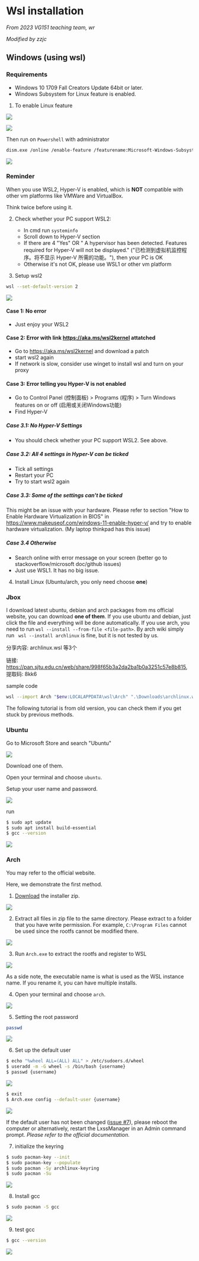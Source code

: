 # Wsl installation

_From 2023 VG151 teaching team, wr_

_Modified by zzjc_

## Windows (using wsl)

### Requirements

- Windows 10 1709 Fall Creators Update 64bit or later.
- Windows Subsystem for Linux feature is enabled.

1. To enable Linux feature

![](./1.png)

![](./2.png)

Then run on `Powershell` with administrator

```bash
dism.exe /online /enable-feature /featurename:Microsoft-Windows-Subsystem-Linux /all /norestart
```

![](./3.png)

### Reminder

When you use WSL2, Hyper-V is enabled, which is **NOT** compatible with other vm platforms like VMWare and VirtualBox.

Think twice before using it.

2. Check whether your PC support WSL2:

   - In cmd run `systeminfo`
   - Scroll down to Hyper-V section
   - If there are 4 "Yes" OR " A hypervisor has been detected. Features required for Hyper-V will not be displayed." ("已检测到虚拟机监控程序。将不显示 Hyper-V 所需的功能。"), then your PC is OK
   - Otherwise it's not OK, please use WSL1 or other vm platform

3. Setup wsl2

```bash
wsl --set-default-version 2
```

![](./4.png)

#### Case 1: No error

- Just enjoy your WSL2

#### Case 2: Error with link https://aka.ms/wsl2kernel attatched

- Go to https://aka.ms/wsl2kernel and download a patch
- start wsl2 again
- If network is slow, consider use winget to install wsl and turn on your proxy

#### Case 3: Error telling you Hyper-V is not enabled

- Go to Control Panel (控制面板) > Programs (程序) > Turn Windows features on or off (启用或关闭Windows功能)
- Find Hyper-V

##### Case 3.1: No Hyper-V Settings

- You should check whether your PC support WSL2. See above.

##### Case 3.2: All 4 settings in Hyper-V can be ticked

- Tick all settings
- Restart your PC
- Try to start wsl2 again

##### Case 3.3: Some of the settings can't be ticked

This might be an issue with your hardware. Please refer to section "How to Enable Hardware Virtualization in BIOS" in https://www.makeuseof.com/windows-11-enable-hyper-v/ and try to enable hardware virtualization. (My laptop thinkpad has this issue)

##### Case 3.4 Otherwise

- Search online with error message on your screen (better go to stackoverflow/microsoft doc/github issues)
- Just use WSL1. It has no big issue.

4. Install Linux (Ubuntu/arch, you only need choose **one**)

### Jbox

I download latest ubuntu, debian and arch packages from ms official website, you can download **one of them**. If you use ubuntu and debian, just click the file and everything will be done automatically. If you use arch, you need to run `wsl --install --from-file <file-path>`. By arch wiki simply run ` wsl --install archlinux` is fine, but it is not tested by us.

分享内容: archlinux.wsl 等3个

链接: https://pan.sjtu.edu.cn/web/share/998f65b3a2da2ba1b0a3251c57e8b815, 提取码: 8kk6

sample code

```bash
wsl --import Arch "$env:LOCALAPPDATA\wsl\Arch" ".\Downloads\archlinux.wsl" --version 2
```

The following tutorial is from old version, you can check them if you get stuck by previous methods.

### Ubuntu

Go to Microsoft Store and search "Ubuntu"

![](./5.png)

Download one of them.

Open your terminal and choose `ubuntu`.

Setup your user name and password.

![](./7.png)

run

```bash
$ sudo apt update
$ sudo apt install build-essential
$ gcc --version
```

![](./8.png)

### Arch

You may refer to the official website.

Here, we demonstrate the first method.

1. [Download](https://github.com/yuk7/ArchWSL/releases/latest) the installer zip.

![](./9.png)

2. Extract all files in zip file to the same directory. Please extract to a folder that you have write permission. For example, `C:\Program Files` cannot be used since the rootfs cannot be modified there.

![](./10.png)

3. Run `Arch.exe` to extract the rootfs and register to WSL

![](./11.png)

As a side note, the executable name is what is used as the WSL instance name. If you rename it, you can have multiple installs.

4. Open your terminal and choose `arch`.

![](./12.png)

5. Setting the root password

```bash
passwd
```

![](./13.png)

6. Set up the default user

```bash
$ echo "%wheel ALL=(ALL) ALL" > /etc/sudoers.d/wheel
$ useradd -m -G wheel -s /bin/bash {username}
$ passwd {username}
```

![](./14.png)

```bash
$ exit
$ Arch.exe config --default-user {username}
```

![](./15.png)

If the default user has not been changed ([issue #7](https://github.com/yuk7/ArchWSL/issues/7)), please reboot the computer or alternatively, restart the LxssManager in an Admin command prompt. _Please refer to the official documentation._

7.  initialize the keyring

```bash
$ sudo pacman-key --init
$ sudo pacman-key --populate
$ sudo pacman -Sy archlinux-keyring
$ sudo pacman -Su
```

![](./16.png)

8. Install gcc

```bash
$ sudo pacman -S gcc
```

![](./17.png)

9. test gcc

```bash
$ gcc --version
```

![](./18.png)
